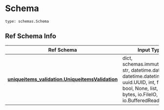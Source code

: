 # Schema
```
type: schemas.Schema
```

## Ref Schema Info
Ref Schema | Input Type | Output Type
---------- | ---------- | -----------
[**uniqueitems_validation.UniqueitemsValidation**](../../../../../../../../components/schema/uniqueitems_validation.md) | dict, schemas.immutabledict, str, datetime.date, datetime.datetime, uuid.UUID, int, float, bool, None, list, tuple, bytes, io.FileIO, io.BufferedReader | schemas.immutabledict, str, float, int, bool, None, tuple, bytes, io.FileIO
